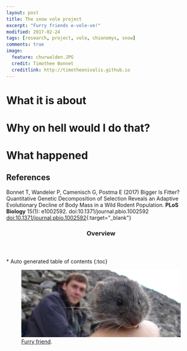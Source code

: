 ```yaml
---
layout: post
title: The snow vole project
excerpt: "Furry friends e-vole-ve!"
modified: 2017-02-24
tags: [research, project, vole, chionomys, snow]
comments: true
image:
  feature: churwalden.JPG
  credit: Timothee Bonnet
  creditlink: http://timotheenivalis.github.io
---
```

# What it is about



# Why on hell would I do that?

# What happened

## References

Bonnet T, Wandeler P, Camenisch G, Postma E (2017) Bigger Is Fitter? Quantitative Genetic Decomposition of Selection Reveals an Adaptive Evolutionary Decline of Body Mass in a Wild Rodent Population. **PLoS Biology** 15(1): e1002592. doi:10.1371/journal.pbio.1002592
[doi:10.1371/journal.pbio.1002592](http://journals.plos.org/plosbiology/article?id=10.1371/journal.pbio.1002592){:target="_blank"}


<section id="table-of-contents" class="toc">
  <header>
    <h3>Overview</h3>
  </header>
<div id="drawer" markdown="1">
*  Auto generated table of contents
{:toc}
</div>
</section><!-- /#table-of-contents -->

<figure>
	<a href=""><img src="/images/mesnovole.JPG"></a>
	<figcaption><a href="" title="Furry friend">Furry friend</a>.</figcaption>
</figure>
